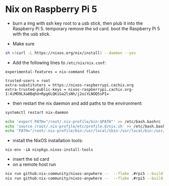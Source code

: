 # Nix on Raspberry Pi 5

- burn a img with ssh key root to a usb stick, then plub it into the Raspberry Pi 5. temporary remove the sd card.
boot the Raspberry Pi 5 with the usb stick. 

- Make sure 
```bash
sh <(curl -L https://nixos.org/nix/install) --daemon --yes
```

- Add the following lines to `/etc/nix/nix.conf`:
```
experimental-features = nix-command flakes

trusted-users = root 
extra-substituters = https://nixos-raspberrypi.cachix.org
extra-trusted-public-keys = nixos-raspberrypi.cachix.org-1:4iMO9LXa8BqhU+Rpg6LQKiGa2lsNh/j2oiYLNOQ5sPI=
```
- then restart the nix daemon and add paths to the environment:
```bash
systemctl restart nix-daemon  

echo 'export PATH="/root/.nix-profile/bin:$PATH"' >> /etc/bash.bashrc
echo 'source /root/.nix-profile/etc/profile.d/nix.sh' >> /etc/bash.bashrc
echo 'PATH="/root/.nix-profile/bin:/usr/local/sbin:/usr/local/bin:/usr/sbin:/usr/bin:/sbin:/bin"' >> /etc/environment
```

- install the NixOS installation tools:
```
nix-env -iA nixpkgs.nixos-install-tools
```
- insert the sd card
- on a remote host run
```bash
nix run github:nix-community/nixos-anywhere --  --flake .#rpi5 --build-on remote --phases disko root@192.168.1.165
nix run github:nix-community/nixos-anywhere --  --flake .#rpi5 --build-on remote --phases install  root@192.168.1.165
```